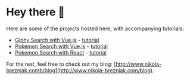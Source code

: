 # Hey there 👋

Here are some of the projects hosted here, with accompanying tutorials:

- [Giphy Search with Vue.js](https://hitman666.github.io/giphy-search/) - [tutorial](https://nikola-breznjak.com/blog/javascript/getting-started-vue-js-3-building-giphy-search-application/?_gl=1*46eqji*_ga*MTQxOTk5OTM5Ni4xNzA4Nzc4NzYw*_ga_LPMZC3ELVX*MTcxNTQyNDk4MC4yMC4wLjE3MTU0MjQ5ODAuMC4wLjA.)
- [Pokemon Search with Vue.js](https://hitman666.github.io/) - [tutorial](https://nikola-breznjak.com/blog/javascript/getting-started-with-vue-js-3-by-building-a-pokemon-search-application/)
- [Pokemon Search with React](https://hitman666.github.io/pokemon-search-react) - [tutorial]()

For the rest, feel free to check out my blog: [http://www.nikola-breznjak.comb/blog](http://www.nikola-breznjak.com/blog).